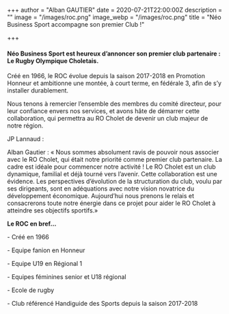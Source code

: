 +++
author = "Alban GAUTIER"
date = 2020-07-21T22:00:00Z
description = ""
image = "/images/roc.png"
image_webp = "/images/roc.png"
title = "Néo Business Sport accompagne son premier Club !"

+++
#### Néo Business Sport est heureux d’annoncer son premier club partenaire : Le Rugby Olympique Choletais.

Créé en 1966, le ROC évolue depuis la saison 2017-2018 en Promotion Honneur et ambitionne une montée, à court terme, en fédérale 3, afin de s’y installer durablement.

Nous tenons à remercier l’ensemble des membres du comité directeur, pour leur confiance envers nos services, et avons hâte de démarrer cette collaboration, qui permettra au RO Cholet de devenir un club majeur de notre région.

JP Lannaud :

Alban Gautier : « Nous sommes absolument ravis de pouvoir nous associer avec le RO Cholet, qui était notre priorité comme premier club partenaire. La cadre est idéale pour commencer notre activité ! Le RO Cholet est un club dynamique, familial et déjà tourné vers l’avenir. Cette collaboration est une évidence. Les perspectives d’évolution de la structuration du club, voulu par ses dirigeants, sont en adéquations avec notre vision novatrice du développement économique. Aujourd’hui nous prenons le relais et consacrerons toute notre énergie dans ce projet pour aider le RO Cholet à atteindre ses objectifs sportifs.»

**Le ROC en bref…**

\- Créé en 1966

\- Equipe fanion en Honneur

\- Equipe U19 en Régional 1

\- Equipes féminines senior et U18 régional

\- Ecole de rugby

\- Club référencé Handiguide des Sports depuis la saison 2017-2018